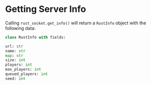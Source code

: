 # Getting Server Info

Calling `rust_socket.get_info()` will return a `RustInfo` object with the following data:

```python
class RustInfo with fields:

url: str
name: str
map: str
size: int
players: int
max_players: int
queued_players: int 
seed: int
```


